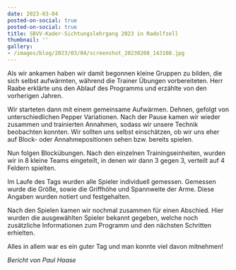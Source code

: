 ```yaml
---
date: 2023-03-04
posted-on-social: true
posted-on-social: true
title: SBVV-Kader-Sichtungslehrgang 2023 in Radolfzell
thumbnail: ''
gallery:
- /images/blog/2023/03/04/screenshot_20230208_143108.jpg
---
```

Als wir ankamen haben wir damit begonnen kleine Gruppen zu bilden, die sich selbst aufwärmten, während die Trainer Übungen vorbereiteten. Herr Raabe erklärte uns den Ablauf des Programms und erzählte von den vorherigen Jahren.

Wir starteten dann mit einem gemeinsame Aufwärmen. Dehnen, gefolgt von unterschiedlichen Pepper Variationen. Nach der Pause kamen wir wieder zusammen und trainierten Annahmen, sodass wir unsere Technik beobachten konnten. Wir sollten uns selbst einschätzen, ob wir uns eher auf Block- oder Annahmepositionen sehen bzw. bereits spielen.

Nun folgen Blockübungen. Nach den einzelnen Trainingseinheiten, wurden wir in 8 kleine Teams eingeteilt, in denen wir dann 3 gegen 3, verteilt auf 4 Feldern spielten.

Im Laufe des Tags wurden alle Spieler individuell gemessen. Gemessen wurde die Größe, sowie die Griffhöhe und Spannweite der Arme. Diese Angaben wurden notiert und festgehalten.

Nach den Spielen kamen wir nochmal zusammen für einen Abschied. Hier wurden die ausgewählten Spieler bekannt gegeben, welche noch zusätzliche Informationen zum Programm und den nächsten Schritten erhielten.

Alles in allem war es ein guter Tag und man konnte viel davon mitnehmen!

_Bericht von Paul Haase_

